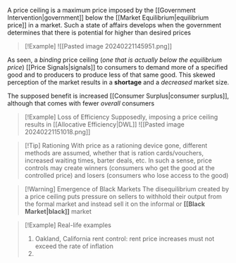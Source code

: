 A price ceiling is a maximum price imposed by the [[Government Intervention|government]] below the [[Market Equilibrium|equilibrium price]] in a market. Such a state of affairs develops when the government determines that there is potential for higher than desired prices

> [!Example]
> ![[Pasted image 20240221145951.png]]

As seen, a *binding* price ceiling (*one that is actually below the equilibrium price*) [[Price Signals|signals]] to consumers to demand more of a specified good and to producers to produce less of that same good. This skewed perception of the market results in a **shortage** and a *decreased* market size. 

The supposed benefit is increased [[Consumer Surplus|consumer surplus]], although that comes with fewer *overall* consumers

> [!Example] Loss of Efficiency
> Supposedly, imposing a price ceiling results in [[Allocative Efficiency|DWL]] 
> ![[Pasted image 20240221151018.png]]

> [!Tip] Rationing
> With price as a rationing device gone, different methods are assumed, whether that is ration cards/vouchers, increased waiting times, barter deals, etc. In such a sense, price controls may create winners (consumers who get the good at the controlled price) and losers (consumers who lose access to the good)
> 

> [!Warning] Emergence of Black Markets
> The disequilibrium created by a price ceiling puts pressure on sellers to withhold their output from the formal market and instead sell it on the informal or **[[Black Market|black]]** market

> [!Example] Real-life examples
> 1. Oakland, California rent control: rent price increases must not exceed the rate of inflation
> 2. 

